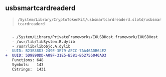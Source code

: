 ## usbsmartcardreaderd

> `/System/Library/CryptoTokenKit/usbsmartcardreaderd.slotd/usbsmartcardreaderd`

```diff

   - /System/Library/PrivateFrameworks/IOUSBHost.framework/IOUSBHost
   - /usr/lib/libSystem.B.dylib
   - /usr/lib/libobjc.A.dylib
-  UUID: B23B38D3-249E-3E79-AECC-7AA46ADB64E2
+  UUID: 5D9890DD-A09F-31E5-B581-B52756040AD3
   Functions: 648
   Symbols:   143
   CStrings:  1431

```
